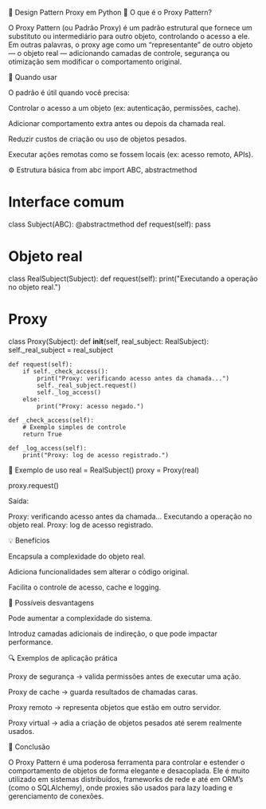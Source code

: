 🧩 Design Pattern Proxy em Python
📘 O que é o Proxy Pattern?

O Proxy Pattern (ou Padrão Proxy) é um padrão estrutural que fornece um substituto ou intermediário para outro objeto, controlando o acesso a ele.
Em outras palavras, o proxy age como um “representante” de outro objeto — o objeto real — adicionando camadas de controle, segurança ou otimização sem modificar o comportamento original.

🧠 Quando usar

O padrão é útil quando você precisa:

Controlar o acesso a um objeto (ex: autenticação, permissões, cache).

Adicionar comportamento extra antes ou depois da chamada real.

Reduzir custos de criação ou uso de objetos pesados.

Executar ações remotas como se fossem locais (ex: acesso remoto, APIs).

⚙️ Estrutura básica
from abc import ABC, abstractmethod

# Interface comum
class Subject(ABC):
    @abstractmethod
    def request(self):
        pass

# Objeto real
class RealSubject(Subject):
    def request(self):
        print("Executando a operação no objeto real.")

# Proxy
class Proxy(Subject):
    def __init__(self, real_subject: RealSubject):
        self._real_subject = real_subject

    def request(self):
        if self._check_access():
            print("Proxy: verificando acesso antes da chamada...")
            self._real_subject.request()
            self._log_access()
        else:
            print("Proxy: acesso negado.")

    def _check_access(self):
        # Exemplo simples de controle
        return True

    def _log_access(self):
        print("Proxy: log de acesso registrado.")

🧩 Exemplo de uso
real = RealSubject()
proxy = Proxy(real)

proxy.request()


Saída:

Proxy: verificando acesso antes da chamada...
Executando a operação no objeto real.
Proxy: log de acesso registrado.

💡 Benefícios

Encapsula a complexidade do objeto real.

Adiciona funcionalidades sem alterar o código original.

Facilita o controle de acesso, cache e logging.

🚫 Possíveis desvantagens

Pode aumentar a complexidade do sistema.

Introduz camadas adicionais de indireção, o que pode impactar performance.

🔍 Exemplos de aplicação prática

Proxy de segurança → valida permissões antes de executar uma ação.

Proxy de cache → guarda resultados de chamadas caras.

Proxy remoto → representa objetos que estão em outro servidor.

Proxy virtual → adia a criação de objetos pesados até serem realmente usados.

🧾 Conclusão

O Proxy Pattern é uma poderosa ferramenta para controlar e estender o comportamento de objetos de forma elegante e desacoplada.
Ele é muito utilizado em sistemas distribuídos, frameworks de rede e até em ORM’s (como o SQLAlchemy), onde proxies são usados para lazy loading e gerenciamento de conexões.